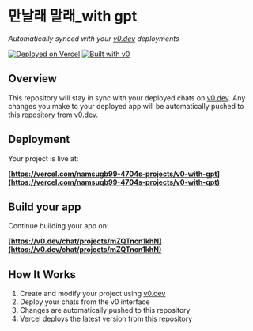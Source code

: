 # 만날래 말래_with gpt

*Automatically synced with your [v0.dev](https://v0.dev) deployments*

[![Deployed on Vercel](https://img.shields.io/badge/Deployed%20on-Vercel-black?style=for-the-badge&logo=vercel)](https://vercel.com/namsugb99-4704s-projects/v0-with-gpt)
[![Built with v0](https://img.shields.io/badge/Built%20with-v0.dev-black?style=for-the-badge)](https://v0.dev/chat/projects/mZQTncn1khN)

## Overview

This repository will stay in sync with your deployed chats on [v0.dev](https://v0.dev).
Any changes you make to your deployed app will be automatically pushed to this repository from [v0.dev](https://v0.dev).

## Deployment

Your project is live at:

**[https://vercel.com/namsugb99-4704s-projects/v0-with-gpt](https://vercel.com/namsugb99-4704s-projects/v0-with-gpt)**

## Build your app

Continue building your app on:

**[https://v0.dev/chat/projects/mZQTncn1khN](https://v0.dev/chat/projects/mZQTncn1khN)**

## How It Works

1. Create and modify your project using [v0.dev](https://v0.dev)
2. Deploy your chats from the v0 interface
3. Changes are automatically pushed to this repository
4. Vercel deploys the latest version from this repository